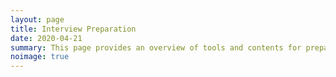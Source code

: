 ```yaml
---
layout: page
title: Interview Preparation
date: 2020-04-21
summary: This page provides an overview of tools and contents for preparation for data science interviews.
noimage: true
---
```

